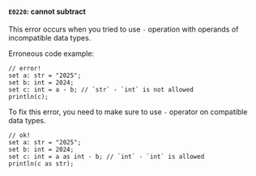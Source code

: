 #### `E0220`: cannot subtract

This error occurs when you tried to use `-` operation with operands of incompatible data types.

Erroneous code example:

```
// error!
set a: str = "2025";
set b: int = 2024;
set c: int = a - b; // `str` - `int` is not allowed
println(c);
```

To fix this error, you need to make sure to use `-` operator on compatible data types.

```
// ok!
set a: str = "2025";
set b: int = 2024;
set c: int = a as int - b; // `int` - `int` is allowed
println(c as str);
```
